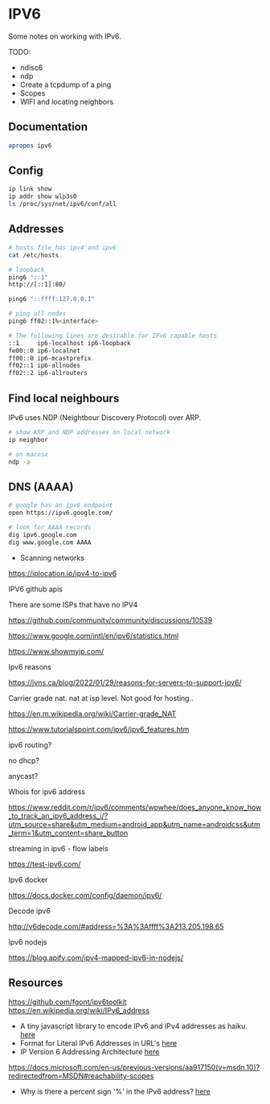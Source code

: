 # IPV6

Some notes on working with IPv6.  

TODO:

* ndisc6
* ndp
* Create a tcpdump of a ping
* Scopes
* WIFI and locating neighbors

## Documentation

```sh
apropos ipv6
```



## Config

```sh
ip link show 
ip addr show wlp3s0 
ls /proc/sys/net/ipv6/conf/all 
```

## Addresses

```sh
# hosts file has ipv4 and ipv6
cat /etc/hosts              

# loopback 
ping6 "::1"
http://[::1]:80/

ping6 "::ffff:127.0.0.1"  

# ping all nodes 
ping6 ff02::1%<interface>

# The following lines are desirable for IPv6 capable hosts
::1     ip6-localhost ip6-loopback
fe00::0 ip6-localnet
ff00::0 ip6-mcastprefix
ff02::1 ip6-allnodes
ff02::2 ip6-allrouters

```

## Find local neighbours

IPv6 uses NDP (Neightbour Discovery Protocol) over ARP.  

```sh
# show ARP and NDP addresses on local network
ip neighbor

# on macosx
ndp -a 
```

## DNS (AAAA)

```sh
# google has an ipv6 endpoint
open https://ipv6.google.com/

# look for AAAA records
dig ipv6.google.com
dig www.google.com AAAA
```



* Scanning networks

https://iplocation.io/ipv4-to-ipv6


IPV6 github apis 

There are some ISPs that have no IPV4  

 

https://github.com/community/community/discussions/10539 

 

https://www.google.com/intl/en/ipv6/statistics.html 

 

https://www.showmyip.com/ 

 

Ipv6 reasons  

https://jvns.ca/blog/2022/01/29/reasons-for-servers-to-support-ipv6/ 

 

Carrier grade nat. nat at isp level.  Not good for hosting.. 

https://en.m.wikipedia.org/wiki/Carrier-grade_NAT 

 

https://www.tutorialspoint.com/ipv6/ipv6_features.htm 

ipv6 routing? 

no dhcp? 

anycast? 

 

Whois for ipv6 address 

https://www.reddit.com/r/ipv6/comments/wpwhee/does_anyone_know_how_to_track_an_ipv6_address_i/?utm_source=share&utm_medium=android_app&utm_name=androidcss&utm_term=1&utm_content=share_button 

 

streaming in ipv6 - flow labels 

 

 

https://test-ipv6.com/ 

 

Ipv6 docker 

https://docs.docker.com/config/daemon/ipv6/ 

 

Decode ipv6 

http://v6decode.com/#address=%3A%3Affff%3A213.205.198.65 

 

Ipv6 nodejs 

https://blog.apify.com/ipv4-mapped-ipv6-in-nodejs/ 

 
## Resources

https://github.com/fgont/ipv6toolkit
https://en.wikipedia.org/wiki/IPv6_address

* A tiny javascript library to encode IPv6 and IPv4 addresses as haiku. [here](https://github.com/gabemart/hipku)
* Format for Literal IPv6 Addresses in URL's [here](https://www.rfc-editor.org/rfc/rfc2732)
* IP Version 6 Addressing Architecture [here](https://www.rfc-editor.org/rfc/rfc4291)


https://docs.microsoft.com/en-us/previous-versions/aa917150(v=msdn.10)?redirectedfrom=MSDN#reachability-scopes


* Why is there a percent sign '%' in the IPv6 address? [here](https://superuser.com/questions/99746/why-is-there-a-percent-sign-in-the-ipv6-address)

